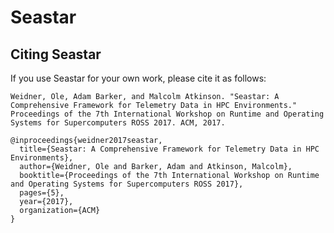 # Seastar

## Citing Seastar

If you use Seastar for your own work, please cite it as follows:

    Weidner, Ole, Adam Barker, and Malcolm Atkinson. "Seastar: A Comprehensive Framework for Telemetry Data in HPC Environments." Proceedings of the 7th International Workshop on Runtime and Operating Systems for Supercomputers ROSS 2017. ACM, 2017.

    @inproceedings{weidner2017seastar,
      title={Seastar: A Comprehensive Framework for Telemetry Data in HPC Environments},
      author={Weidner, Ole and Barker, Adam and Atkinson, Malcolm},
      booktitle={Proceedings of the 7th International Workshop on Runtime and Operating Systems for Supercomputers ROSS 2017},
      pages={5},
      year={2017},
      organization={ACM}
    }
